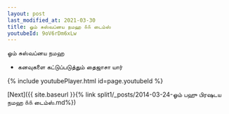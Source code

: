 ```yaml
---
layout: post
last_modified_at: 2021-03-30
title: ஓம் சுஸ்வப்னய நமஹ ௧௧ டைம்ஸ்
youtubeId: 9oV6rDm6xLw
---
```

 
 
 ஓம் சுஸ்வப்னய நமஹ  
 
 -  கனவுகளை கட்டுப்படுத்தும் தைஜாசா யார் 
 
  
 
  
 
 
 
 
 
 


{% include youtubePlayer.html id=page.youtubeId %}
 
[Next]({{ site.baseurl }}{% link  split1/_posts/2014-03-24-ஓம் பஹு பிரஷடய நமஹ ௧௧ டைம்ஸ்.md%})
 
